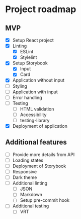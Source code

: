 # Project roadmap

## MVP
- [x] Setup React project
- [x] Linting
    - [x] ESLint
    - [x] Stylelint
- [x] Setup Storybook
    - [x] Input
    - [x] Card
- [x] Application without input
- [ ] Styling
- [ ] Application with input
- [ ] Error handling
- [ ] Testing
    - [ ] HTML validation
    - [ ] Accessibility
    - [ ] testing-library
- [x] Deployment of application

## Additional features
- [ ] Provide more details from API
- [ ] Loading states
- [ ] Deployment of Storybook
- [ ] Responsive
- [ ] Dark theme
- [ ] Additional linting
    - [ ] JSON
    - [ ] Markdown
    - [ ] Setup pre-commit hook
- [ ] Additional testing
    - [ ] VRT
